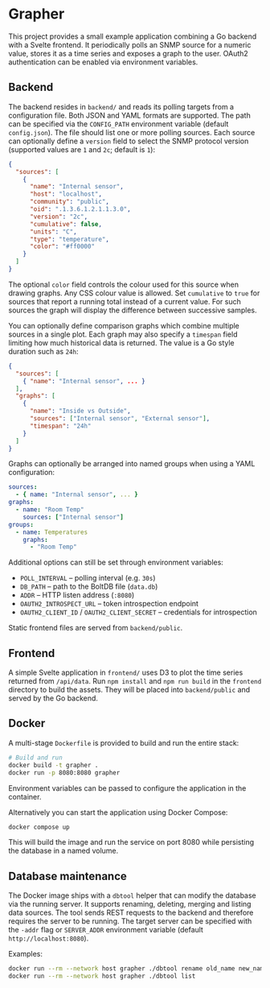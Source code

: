 # Grapher

This project provides a small example application combining a Go backend with a Svelte frontend.
It periodically polls an SNMP source for a numeric value, stores it as a time series and exposes
a graph to the user. OAuth2 authentication can be enabled via environment variables.

## Backend

The backend resides in `backend/` and reads its polling targets from a configuration file.
Both JSON and YAML formats are supported. The path can be specified via the `CONFIG_PATH` environment variable (default `config.json`).
The file should list one or more polling sources. Each source can optionally define a `version` field to select the SNMP protocol version (supported values are `1` and `2c`; default is `1`):

```json
{
  "sources": [
    {
      "name": "Internal sensor",
      "host": "localhost",
      "community": "public",
      "oid": ".1.3.6.1.2.1.1.3.0",
      "version": "2c",
      "cumulative": false,
      "units": "C",
      "type": "temperature",
      "color": "#ff0000"
    }
  ]
}
```
The optional `color` field controls the colour used for this source when drawing graphs.
Any CSS colour value is allowed.
Set `cumulative` to `true` for sources that report a running total instead of a current value.
For such sources the graph will display the difference between successive samples.

You can optionally define comparison graphs which combine multiple sources in a
single plot. Each graph may also specify a `timespan` field limiting how much
historical data is returned. The value is a Go style duration such as `24h`:

```json
{
  "sources": [
    { "name": "Internal sensor", ... }
  ],
  "graphs": [
    {
      "name": "Inside vs Outside",
      "sources": ["Internal sensor", "External sensor"],
      "timespan": "24h"
    }
  ]
}
```
Graphs can optionally be arranged into named groups when using a YAML configuration:

```yaml
sources:
  - { name: "Internal sensor", ... }
graphs:
  - name: "Room Temp"
    sources: ["Internal sensor"]
groups:
  - name: Temperatures
    graphs:
      - "Room Temp"
```

Additional options can still be set through environment variables:

- `POLL_INTERVAL` – polling interval (e.g. `30s`)
- `DB_PATH` – path to the BoltDB file (`data.db`)
- `ADDR` – HTTP listen address (`:8080`)
- `OAUTH2_INTROSPECT_URL` – token introspection endpoint
- `OAUTH2_CLIENT_ID` / `OAUTH2_CLIENT_SECRET` – credentials for introspection

Static frontend files are served from `backend/public`.

## Frontend

A simple Svelte application in `frontend/` uses D3 to plot the time series returned from `/api/data`.
Run `npm install` and `npm run build` in the `frontend` directory to build the assets. They will be
placed into `backend/public` and served by the Go backend.

## Docker

A multi-stage `Dockerfile` is provided to build and run the entire stack:

```sh
# Build and run
docker build -t grapher .
docker run -p 8080:8080 grapher
```

Environment variables can be passed to configure the application in the container.


Alternatively you can start the application using Docker Compose:

```sh
docker compose up
```

This will build the image and run the service on port 8080 while persisting the database in a named volume.

## Database maintenance

The Docker image ships with a `dbtool` helper that can modify the database via the running server. It supports renaming, deleting, merging and listing data sources. The tool sends REST requests to the backend and therefore requires the server to be running. The target server can be specified with the `-addr` flag or `SERVER_ADDR` environment variable (default `http://localhost:8080`).

Examples:

```sh
docker run --rm --network host grapher ./dbtool rename old_name new_name
docker run --rm --network host grapher ./dbtool list
```

